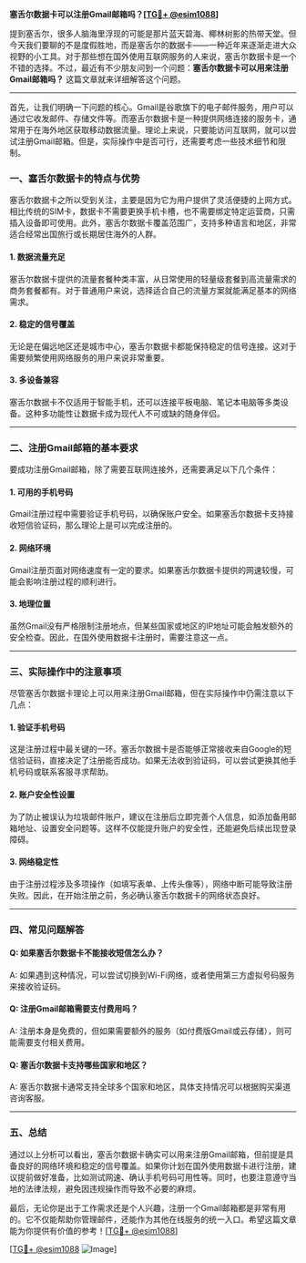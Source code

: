 **塞舌尔数据卡可以注册Gmail邮箱吗？[[TG💪+ @esim1088](https://t.me/s/esim1088)]**

提到塞舌尔，很多人脑海里浮现的可能是那片蓝天碧海、椰林树影的热带天堂。但今天我们要聊的不是度假胜地，而是塞舌尔的数据卡——一种近年来逐渐走进大众视野的小工具。对于那些想在国外使用互联网服务的人来说，塞舌尔数据卡是一个不错的选择。不过，最近有不少朋友问到一个问题：**塞舌尔数据卡可以用来注册Gmail邮箱吗？** 这篇文章就来详细解答这个问题。

---

首先，让我们明确一下问题的核心。Gmail是谷歌旗下的电子邮件服务，用户可以通过它收发邮件、存储文件等。而塞舌尔数据卡是一种提供网络连接的服务卡，通常用于在海外地区获取移动数据流量。理论上来说，只要能访问互联网，就可以尝试注册Gmail邮箱。但是，实际操作中是否可行，还需要考虑一些技术细节和限制。

### **一、塞舌尔数据卡的特点与优势**

塞舌尔数据卡之所以受到关注，主要是因为它为用户提供了灵活便捷的上网方式。相比传统的SIM卡，数据卡不需要更换手机卡槽，也不需要绑定特定运营商，只需插入设备即可使用。此外，塞舌尔数据卡覆盖范围广，支持多种语言和地区，非常适合经常出国旅行或长期居住海外的人群。

#### **1. 数据流量充足**
塞舌尔数据卡提供的流量套餐种类丰富，从日常使用的轻量级套餐到高流量需求的商务套餐都有。对于普通用户来说，选择适合自己的流量方案就能满足基本的网络需求。

#### **2. 稳定的信号覆盖**
无论是在偏远地区还是城市中心，塞舌尔数据卡都能保持稳定的信号连接。这对于需要频繁使用网络服务的用户来说非常重要。

#### **3. 多设备兼容**
塞舌尔数据卡不仅适用于智能手机，还可以连接平板电脑、笔记本电脑等多类设备。这种多功能性让数据卡成为现代人不可或缺的随身伴侣。

---

### **二、注册Gmail邮箱的基本要求**

要成功注册Gmail邮箱，除了需要互联网连接外，还需要满足以下几个条件：

#### **1. 可用的手机号码**
Gmail注册过程中需要验证手机号码，以确保账户安全。如果塞舌尔数据卡支持接收短信验证码，那么理论上是可以完成注册的。

#### **2. 网络环境**
Gmail注册页面对网络速度有一定的要求。如果塞舌尔数据卡提供的网速较慢，可能会影响注册过程的顺利进行。

#### **3. 地理位置**
虽然Gmail没有严格限制注册地点，但某些国家或地区的IP地址可能会触发额外的安全检查。因此，在国外使用数据卡注册时，需要注意这一点。

---

### **三、实际操作中的注意事项**

尽管塞舌尔数据卡理论上可以用来注册Gmail邮箱，但在实际操作中仍需注意以下几点：

#### **1. 验证手机号码**
这是注册过程中最关键的一环。塞舌尔数据卡是否能够正常接收来自Google的短信验证码，直接决定了注册能否成功。如果无法收到验证码，可以尝试更换其他手机号码或联系客服寻求帮助。

#### **2. 账户安全性设置**
为了防止被误认为垃圾邮件账户，建议在注册后立即完善个人信息，如添加备用邮箱地址、设置安全问题等。这样不仅能提升账户的安全性，还能避免后续出现登录障碍。

#### **3. 网络稳定性**
由于注册过程涉及多项操作（如填写表单、上传头像等），网络中断可能导致注册失败。因此，在开始注册之前，务必确认塞舌尔数据卡的网络状态良好。

---

### **四、常见问题解答**

#### **Q: 如果塞舌尔数据卡不能接收短信怎么办？**
A: 如果遇到这种情况，可以尝试切换到Wi-Fi网络，或者使用第三方虚拟号码服务来接收验证码。

#### **Q: 注册Gmail邮箱需要支付费用吗？**
A: 注册本身是免费的，但如果需要额外的服务（如付费版Gmail或云存储），则可能需要支付相关费用。

#### **Q: 塞舌尔数据卡支持哪些国家和地区？**
A: 塞舌尔数据卡通常支持全球多个国家和地区，具体支持情况可以根据购买渠道咨询客服。

---

### **五、总结**

通过以上分析可以看出，塞舌尔数据卡确实可以用来注册Gmail邮箱，但前提是具备良好的网络环境和稳定的信号覆盖。如果你计划在国外使用数据卡进行注册，建议提前做好准备，比如测试网速、确认手机号码可用性等。同时，也要注意遵守当地的法律法规，避免因违规操作而导致不必要的麻烦。

最后，无论你是出于工作需求还是个人兴趣，注册一个Gmail邮箱都是非常有用的。它不仅能帮助你管理邮件，还能作为其他在线服务的统一入口。希望这篇文章能为你提供有价值的参考！[[TG💪+ @esim1088](https://t.me/s/esim1088)]

[[TG💪+ @esim1088](https://t.me/s/esim1088) ![Image](https://i.postimg.cc/4NQfJmqS/Snipaste-2025-05-13-00-14-12.png)]